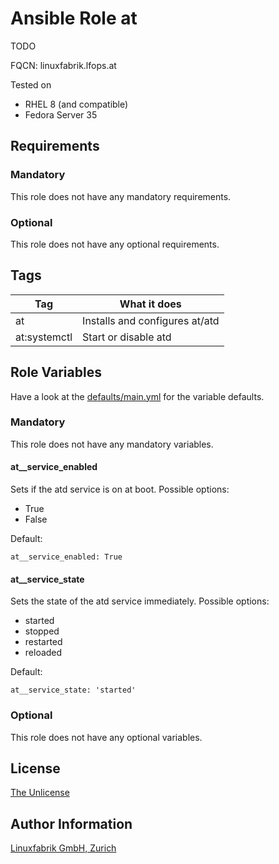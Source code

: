 # Ansible Role at

TODO

FQCN: linuxfabrik.lfops.at

Tested on

* RHEL 8 (and compatible)
* Fedora Server 35

## Requirements

### Mandatory

This role does not have any mandatory requirements.

### Optional

This role does not have any optional requirements.


## Tags

| Tag          | What it does                                 |
| ---          | ------------                                 |
| at           | Installs and configures at/atd               |
| at:systemctl | Start or disable atd                         |


## Role Variables

Have a look at the [defaults/main.yml](https://github.com/Linuxfabrik/lfops/blob/main/roles/at/defaults/main.yml) for the variable defaults.


### Mandatory

This role does not have any mandatory variables.


#### at__service_enabled 

Sets if the atd service is on at boot. Possible options:

* True
* False

Default:

```
at__service_enabled: True
```


#### at__service_state

Sets the state of the atd service immediately. Possible options:

* started
* stopped
* restarted
* reloaded

Default:

```
at__service_state: 'started'
```


### Optional

This role does not have any optional variables.

## License

[The Unlicense](https://unlicense.org/)


## Author Information

[Linuxfabrik GmbH, Zurich](https://www.linuxfabrik.ch)

